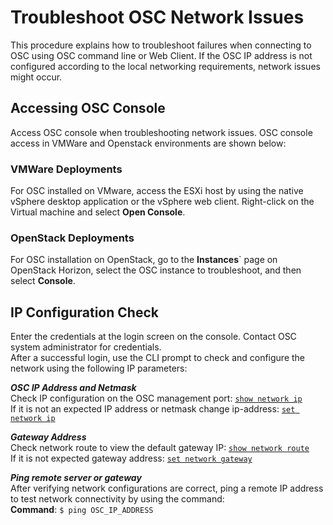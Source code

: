 # Troubleshoot OSC Network Issues  
This procedure explains how to troubleshoot failures when connecting to OSC using OSC command line or Web Client. If the OSC IP address is not configured according to the local networking requirements, network issues might occur.  
## Accessing OSC Console  
Access OSC console when troubleshooting network issues. OSC console access in VMWare and Openstack environments are shown below:

### VMWare Deployments  
For OSC installed on VMware, access the ESXi host by using the native vSphere desktop application or the vSphere web client. 
Right-click on the Virtual machine and select **Open Console**.

### OpenStack Deployments ###  
For OSC installation on OpenStack, go to the **Instances**` page on OpenStack Horizon, select the OSC instance to troubleshoot, and then select **Console**.  

## IP Configuration Check ##
Enter the credentials at the login screen on the console. Contact OSC system administrator for credentials.  
After a successful login, use the CLI prompt to check and configure the network using the following IP parameters:  

***OSC IP Address and Netmask***  
Check IP configuration on the OSC management port:   [`show network ip`](../../references/cli.md/#show-network-ip)  
If it is not an expected IP address or netmask change ip-address:  [`set network ip`](../../references/cli.md/#set-network-ip)  

***Gateway Address***  
Check network route to view the default gateway IP:  [`show network route`](../../references/cli.md/#show-network-route)  
If it is not expected gateway address: [`set network gateway`](../../references/cli.md/#set-network-gateway)  

***Ping remote server or gateway***  
After verifying network configurations are correct, ping a remote IP address to test network connectivity by using the command:  
**Command**: `$ ping OSC_IP_ADDRESS`
